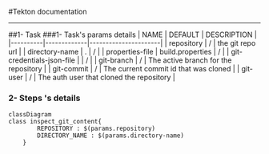 #Tekton documentation

----
##1- Task 
###1- Task's params details
| NAME   |      DEFAULT      |  DESCRIPTION |
|----------|-------------|----------------------|
| repository | / | the git repo url |
| directory-name | . | / |
| properties-file | build.properties | / |
| git-credentials-json-file |  | / |
| git-branch | / | The active branch for the repository |
| git-commit | / | The current commit id that was cloned |
| git-user | / | The auth user that cloned the repository |
### 2- Steps 's details
```mermaid
classDiagram
class inspect_git_content{
        REPOSITORY : $(params.repository) 
        DIRECTORY_NAME : $(params.directory-name) 
    }
```
